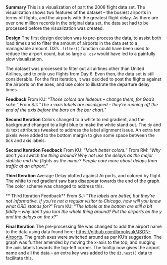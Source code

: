 **Summary**This is a visualization of part the 2008 flight data set. The visualization shows two features of the dataset – the busiest airports in terms of flights, and the airports with the greatest flight delay. As there are over one million records in the original data set, the data set had to be processed before the visualization was created.**Design**The first design decision was to pre-process the data, to assist both load times and to filter the amount of airports in the data set to a manageable amount. D3’s `.filter()` function could have been used to reduce the airport count, but so large a `.csv` would have led to a painfully slow visualization.The dataset was processed to filter out all airlines other than United Airlines, and to only use flights from Day 6. Even then, the data set is still considerable.For the first iteration, it was decided to post the flights against the airports on the axes, and use color to illustrate the departure delay times.**Feedback**From KU: “*Those colors are hideous – change them, for God’s sake.*”From SJ: “*The x-axis labels are misaligned – they’re running off the end of the axis before the bars on the bar chart.*”**Second Iteration**Colors changed to a white to red gradient, and the background changed to a light blue to make the white stand out.The `dy` and `dx` text attributes tweaked to address the label alignment issue.An extra ten pixels were added to the bottom margin to give some space between the tick and axis labels.**Second Iteration Feedback**From KU: “*Much better colors.*”From RM: “*Why don’t you switch the thing around? Why not use the delays as the major statistic and the flights as the minor? People care more about delays than traffic at an airport.*”**Third Iteration**Average Delay plotted against Airports, and colored by flight.The white to red gradient saw bars disappear towards the end of the graph. The color scheme was changed to address this.** Third Iteration Feedback**From SJ: “*The labels are better, but they’re not informative. If you’re not a regular visitor to Chicago, how will you know what ORD stands for?*”From KU: “*The labels at the bottom are still a bit fiddly – why don’t you turn the whole thing around? Put the airports on the y and the delays on the x?*”**Final Iteration**The pre-processing file was changed to add the airport name to the data using data found here: https://github.com/jbrooksuk/JSON-Airports.The graph axes were switched around as per KU’s suggestion.The graph was further amended by moving the x-axis to the top, and nudging the axis labels towards the top-left corner.The tooltip now gives the airport name and all the data – an extra key was added to the `d3.nest()` data to facilitate this. 